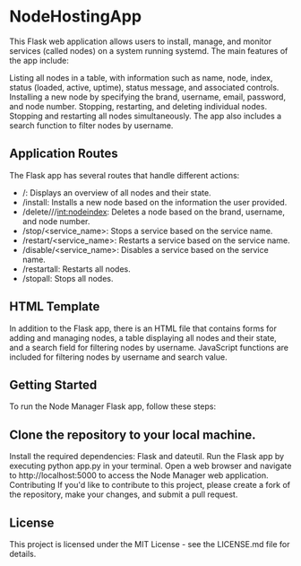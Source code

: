 # NodeHostingApp
This Flask web application allows users to install, manage, and monitor services (called nodes) on a system running systemd. The main features of the app include:

Listing all nodes in a table, with information such as name, node, index, status (loaded, active, uptime), status message, and associated controls.
Installing a new node by specifying the brand, username, email, password, and node number.
Stopping, restarting, and deleting individual nodes.
Stopping and restarting all nodes simultaneously.
The app also includes a search function to filter nodes by username.

## Application Routes
The Flask app has several routes that handle different actions:

* /: Displays an overview of all nodes and their state.
* /install: Installs a new node based on the information the user provided.
* /delete/<brand>/<user>/<int:nodeindex>: Deletes a node based on the brand, username, and node number.
* /stop/<service_name>: Stops a service based on the service name.
* /restart/<service_name>: Restarts a service based on the service name.
* /disable/<service_name>: Disables a service based on the service name.
* /restartall: Restarts all nodes.
* /stopall: Stops all nodes.

## HTML Template
In addition to the Flask app, there is an HTML file that contains forms for adding and managing nodes, a table displaying all nodes and their state, and a search field for filtering nodes by username. JavaScript functions are included for filtering nodes by username and search value.

## Getting Started
To run the Node Manager Flask app, follow these steps:

## Clone the repository to your local machine.
Install the required dependencies: Flask and dateutil.
Run the Flask app by executing python app.py in your terminal.
Open a web browser and navigate to http://localhost:5000 to access the Node Manager web application.
Contributing
If you'd like to contribute to this project, please create a fork of the repository, make your changes, and submit a pull request.

## License
This project is licensed under the MIT License - see the LICENSE.md file for details.